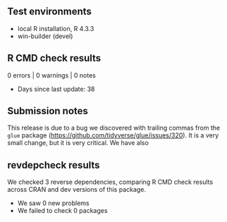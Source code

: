 ## Test environments
* local R installation, R 4.3.3
* win-builder (devel)

## R CMD check results

0 errors | 0 warnings | 0 notes

* Days since last update: 38

## Submission notes

This release is due to a bug we discovered with trailing commas from the `glue` package (https://github.com/tidyverse/glue/issues/320). It is a very small change, but it is very critical. We have also 

## revdepcheck results

We checked 3 reverse dependencies, comparing R CMD check results across CRAN and dev versions of this package.

 * We saw 0 new problems
 * We failed to check 0 packages

